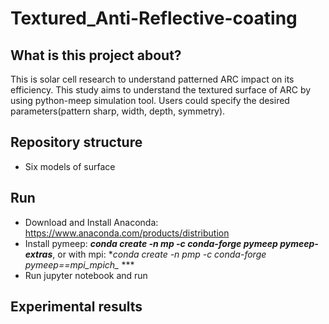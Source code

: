 # Textured_Anti-Reflective-coating

## What is this project about?
This is solar cell research to understand patterned ARC impact on its efficiency. This study aims to understand the textured surface of ARC by using python-meep simulation tool. Users could specify the desired parameters(pattern sharp, width, depth, symmetry).

## Repository structure
- Six models of surface

## Run
- Download and Install Anaconda: https://www.anaconda.com/products/distribution
- Install pymeep: ***conda create -n mp -c conda-forge pymeep pymeep-extras***, or with mpi: ***conda create -n pmp -c conda-forge pymeep=*=mpi_mpich_* ***
- Run jupyter notebook and run

## Experimental results
